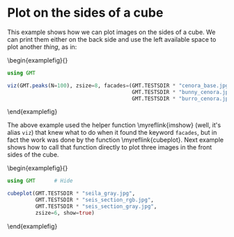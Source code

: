 # Plot on the sides of a cube

This example shows how we can plot images on the sides of a cube. We can print them either on the back side
and use the left available space to plot another *thing*, as in:

\begin{examplefig}{}
```julia
using GMT

viz(GMT.peaks(N=100), zsize=8, facades=(GMT.TESTSDIR * "cenora_base.jpg",
                                        GMT.TESTSDIR * "bunny_cenora.jpg",
                                        GMT.TESTSDIR * "burro_cenora.jpg"))
```
\end{examplefig}

The above example used the helper function \myreflink{imshow} (well, it's alias ``viz``) that knew what to do when
it found the keyword `facades`, but in fact the work was done by the function \myreflink{cubeplot}. Next example shows
how to call that function directly to plot three images in the front sides of the cube.

\begin{examplefig}{}
```julia
using GMT      # Hide

cubeplot(GMT.TESTSDIR * "seila_gray.jpg",
         GMT.TESTSDIR * "seis_section_rgb.jpg",
         GMT.TESTSDIR * "seis_section_gray.jpg",
         zsize=6, show=true)
```
\end{examplefig}

